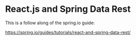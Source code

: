 # React.js and Spring Data Rest

This is a follow along of the spring.io guide:

https://spring.io/guides/tutorials/react-and-spring-data-rest/
